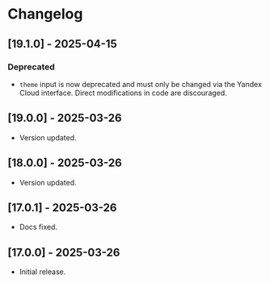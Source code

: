# Changelog

## [19.1.0] - 2025-04-15

### Deprecated
- `theme` input is now deprecated and must only be changed via the Yandex Cloud interface. Direct modifications in code are discouraged.

## [19.0.0] - 2025-03-26

- Version updated.

## [18.0.0] - 2025-03-26

- Version updated.

## [17.0.1] - 2025-03-26

- Docs fixed.

## [17.0.0] - 2025-03-26

- Initial release.
